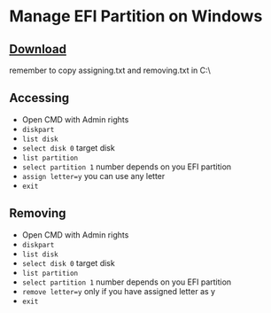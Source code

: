 # Manage EFI Partition on Windows

## [Download](https://raw.githubusercontent.com/bhupendpatil/Fun/raw/RAW/Mount&UmountEFI.zip)
remember to copy assigning.txt and removing.txt in C:\


## Accessing
* Open CMD with Admin rights
* ``` diskpart ```
* ``` list disk ```
* ``` select disk 0 ``` target disk
* ``` list partition ```
* ``` select partition 1 ``` number depends on you EFI partition
* ``` assign letter=y ``` you can use any letter
* ``` exit ```


## Removing
* Open CMD with Admin rights
* ``` diskpart ```
* ``` list disk ```
* ``` select disk 0 ``` target disk
* ``` list partition ```
* ``` select partition 1 ``` number depends on you EFI partition
* ``` remove letter=y ``` only if you have assigned letter as y
* ``` exit ```